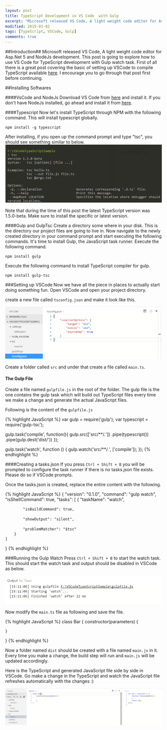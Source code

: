 ```yaml
---
layout: post
title: TypeScript Development in VS Code  with Gulp
excerpt: "Microsoft released VS Code, A light weight code editor for Asp.Net 5 and NodeJs development. This post is going to explore how to use VS Code for TypeScript development with Gulp watch task to automatically build with each change."
modified: 2015-03-02
tags: [TypeScript, VSCode, Gulp]
comments: true
---
```


##Introduction##
Microsoft released VS Code, A light weight code editor for Asp.Net 5 and NodeJs development. This post is going to explore how to use VS Code for TypeScript development with Gulp watch task. First of all there is a great post covering the basic of setting up VSCode to compile TypeScript available [here](http://blogs.msdn.com/b/typescript/archive/2015/04/30/using-typescript-in-visual-studio-code.aspx). I encourage you to go through that post first before continuing.

##Installing Softwares

####VsCode and NodeJs
Download VS Code from [here](https://code.visualstudio.com/) and install it. If you don't have NodeJs installed, go ahead and install it from [here](https://nodejs.org/).

####Typescript
Now let's install TypeScript through NPM with the following command. This will install typescript globally. 

    npm install -g typescript

After installing, if you open up the command prompt and type "tsc", you should see something similar to below.
![](https://raw.githubusercontent.com/Raathigesh/Raathigesh.github.io/master/images/VSCodeTypeScript/tsc_cmd.PNG)


Note that during the time of this post the latest TypeScript version was 1.5.0-beta. Make sure to install the specific or latest version.

####Gulp and GulpTsc
Create a directory some where in your disk. This is the directory our project files are going to live in. Now navigate to the newly created directory in your command prompt and start executing the following commands. It's time to install Gulp, the JavaScript task runner. Execute the following command.

    npm install gulp

Execute the following command to install TypeScript compiler for gulp.

    npm install gulp-tsc 

###Setting up VSCode
Now we have all the piece in places to actually start doing something fun. Open VSCode and open your project directory. 


create a new file called `tsconfig.json` and make it look like this.

![](https://raw.githubusercontent.com/Raathigesh/Raathigesh.github.io/master/images/VSCodeTypeScript/tsconfig.PNG)


Create a folder called `src` and under that create a file called `main.ts`.

#### The Gulp File
Create a file named `gulpfile.js` in the root of the folder. The gulp file is the one contains the gulp task which will build out TypeScript files every time we make a change and generate the actual JavaScript files.


Following is the content of the `gulpfile.js`

{% highlight JavaScript %}
var gulp = require('gulp');
var typescript = require('gulp-tsc');
 
gulp.task('compile', function(){
  gulp.src(['src/**/*.*'])
    .pipe(typescript())
    .pipe(gulp.dest('dist/'))
});

gulp.task('watch', function () {
    gulp.watch('src/**/*.*', ['compile']);
});
{% endhighlight %}

####Creating a tasks.json
If you press `Ctrl + Shift + B` you will be prompted to configure the task runner if there is no tasks.json file exists. Please do so if VSCode prompts.


Once the tasks.json is created, replace the entire content with the following.

{% highlight JavaScript %}
{
	"version": "0.1.0",
	"command": "gulp watch",
	"isShellCommand": true,
	"tasks": [
		{
			"taskName": "watch",
			
			"isBuildCommand": true,
			
			"showOutput": "silent",
			
			"problemMatcher": "$tsc"
		}
	]
}
{% endhighlight %}

###Running the Gulp Watch
Press `Ctrl + Shift + B` to start the watch task. This should start the watch task and output should be disabled in VSCode as below.

![](https://raw.githubusercontent.com/Raathigesh/Raathigesh.github.io/master/images/VSCodeTypeScript/output.PNG)


Now modify the `main.ts` file as following and save the file.

{% highlight JavaScript %}
class Bar {
	constructor(parameters) {
		
	}
}
{% endhighlight %}

Now a folder named `dist` should be created with a file named `main.js` in it. Every time you make a change, the build step will run and `main.js` will be updated accordingly. 


Here is the TypeScript and generated JavaScript file side by side in VSCode. Go make a change in the TypeScript and watch the JavaScript file refreshes automatically with the changes :)

![](https://raw.githubusercontent.com/Raathigesh/Raathigesh.github.io/master/images/VSCodeTypeScript/Final.PNG)



